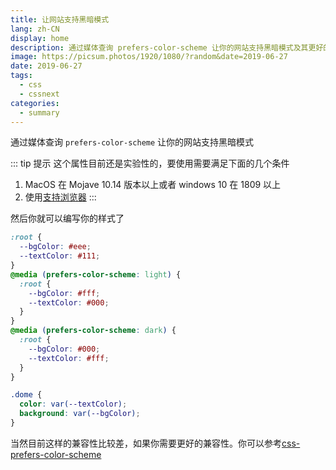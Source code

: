 ```yaml
---
title: 让网站支持黑暗模式
lang: zh-CN
display: home
description: 通过媒体查询 prefers-color-scheme 让你的网站支持黑暗模式及其更好的兼容
image: https://picsum.photos/1920/1080/?random&date=2019-06-27
date: 2019-06-27
tags:
  - css
  - cssnext
categories:
  - summary
--- 
```


通过媒体查询 `prefers-color-scheme` 让你的网站支持黑暗模式

<!-- more -->

::: tip 提示
这个属性目前还是实验性的，要使用需要满足下面的几个条件
1. MacOS 在 Mojave 10.14 版本以上或者 windows 10 在 1809 以上
2. 使用[支持浏览器](https://caniuse.com/#search=prefers-color-scheme)
:::

然后你就可以编写你的样式了

``` css
:root {
  --bgColor: #eee;
  --textColor: #111;
}
@media (prefers-color-scheme: light) {
  :root {
    --bgColor: #fff;
    --textColor: #000;
  }
}
@media (prefers-color-scheme: dark) {
  :root {
    --bgColor: #000;
    --textColor: #fff;
  }
}

.dome {
  color: var(--textColor);
  background: var(--bgColor);
}
```

当然目前这样的兼容性比较差，如果你需要更好的兼容性。你可以参考[css-prefers-color-scheme](https://github.com/csstools/css-prefers-color-scheme)
